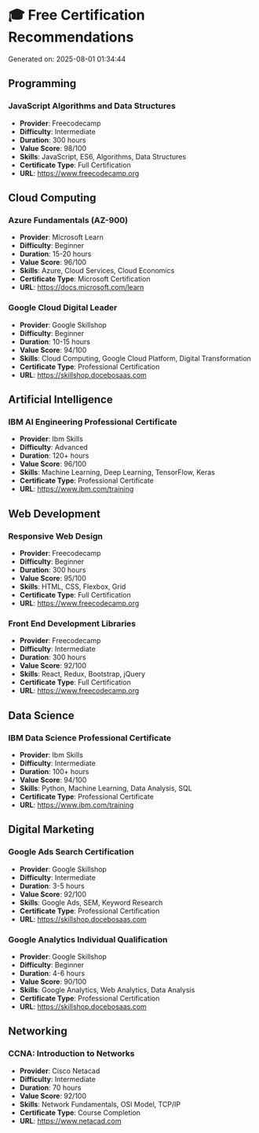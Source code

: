 # 🎓 Free Certification Recommendations

Generated on: 2025-08-01 01:34:44

## Programming

### JavaScript Algorithms and Data Structures
- **Provider**: Freecodecamp
- **Difficulty**: Intermediate
- **Duration**: 300 hours
- **Value Score**: 98/100
- **Skills**: JavaScript, ES6, Algorithms, Data Structures
- **Certificate Type**: Full Certification
- **URL**: https://www.freecodecamp.org

## Cloud Computing

### Azure Fundamentals (AZ-900)
- **Provider**: Microsoft Learn
- **Difficulty**: Beginner
- **Duration**: 15-20 hours
- **Value Score**: 96/100
- **Skills**: Azure, Cloud Services, Cloud Economics
- **Certificate Type**: Microsoft Certification
- **URL**: https://docs.microsoft.com/learn

### Google Cloud Digital Leader
- **Provider**: Google Skillshop
- **Difficulty**: Beginner
- **Duration**: 10-15 hours
- **Value Score**: 94/100
- **Skills**: Cloud Computing, Google Cloud Platform, Digital Transformation
- **Certificate Type**: Professional Certification
- **URL**: https://skillshop.docebosaas.com

## Artificial Intelligence

### IBM AI Engineering Professional Certificate
- **Provider**: Ibm Skills
- **Difficulty**: Advanced
- **Duration**: 120+ hours
- **Value Score**: 96/100
- **Skills**: Machine Learning, Deep Learning, TensorFlow, Keras
- **Certificate Type**: Professional Certificate
- **URL**: https://www.ibm.com/training

## Web Development

### Responsive Web Design
- **Provider**: Freecodecamp
- **Difficulty**: Beginner
- **Duration**: 300 hours
- **Value Score**: 95/100
- **Skills**: HTML, CSS, Flexbox, Grid
- **Certificate Type**: Full Certification
- **URL**: https://www.freecodecamp.org

### Front End Development Libraries
- **Provider**: Freecodecamp
- **Difficulty**: Intermediate
- **Duration**: 300 hours
- **Value Score**: 92/100
- **Skills**: React, Redux, Bootstrap, jQuery
- **Certificate Type**: Full Certification
- **URL**: https://www.freecodecamp.org

## Data Science

### IBM Data Science Professional Certificate
- **Provider**: Ibm Skills
- **Difficulty**: Intermediate
- **Duration**: 100+ hours
- **Value Score**: 94/100
- **Skills**: Python, Machine Learning, Data Analysis, SQL
- **Certificate Type**: Professional Certificate
- **URL**: https://www.ibm.com/training

## Digital Marketing

### Google Ads Search Certification
- **Provider**: Google Skillshop
- **Difficulty**: Intermediate
- **Duration**: 3-5 hours
- **Value Score**: 92/100
- **Skills**: Google Ads, SEM, Keyword Research
- **Certificate Type**: Professional Certification
- **URL**: https://skillshop.docebosaas.com

### Google Analytics Individual Qualification
- **Provider**: Google Skillshop
- **Difficulty**: Beginner
- **Duration**: 4-6 hours
- **Value Score**: 90/100
- **Skills**: Google Analytics, Web Analytics, Data Analysis
- **Certificate Type**: Professional Certification
- **URL**: https://skillshop.docebosaas.com

## Networking

### CCNA: Introduction to Networks
- **Provider**: Cisco Netacad
- **Difficulty**: Intermediate
- **Duration**: 70 hours
- **Value Score**: 92/100
- **Skills**: Network Fundamentals, OSI Model, TCP/IP
- **Certificate Type**: Course Completion
- **URL**: https://www.netacad.com

